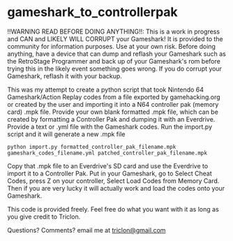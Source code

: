# gameshark_to_controllerpak

!!WARNING READ BEFORE DOING ANYTHING!!: This is a work in progress and CAN and LIKELY WILL CORRUPT your Gameshark!  It is provided to the community for information purposes.  Use at your own risk.  Before doing anything, have a device that can dump and reflash your Gameshark such as the RetroStage Programmer and back up of your Gameshark's rom before trying this in the likely event something goes wrong.  If you do corrupt your Gameshark, reflash it with your backup.

This was my attempt to create a python script that took Nintendo 64 Gameshark/Action Replay codes from a file exported by gamehacking.org or created by the user and importing it into a N64 controller pak (memory card) .mpk file.  Provide your own blank formatted .mpk file, which can be created by formatting a Controller Pak and dumping it with an Everdrive.  Provide a text or .yml file with the Gameshark codes.  Run the import.py script and it will generate a new .mpk file

```
python import.py formatted_controller_pak_filename.mpk gameshark_codes_filename.yml patched_controller_pak_filename.mpk
```

Copy that .mpk file to an Everdrive's SD card and use the Everdrive to import it to a Controller Pak.  Put in your Gameshark, go to Select Cheat Codes, press Z on your controller, Select Load Codes from Memory Card.  Then if you are very lucky it will actually work and load the codes onto your Gameshark.

This code is provided freely.  Feel free do what you want with it as long as you give credit to Triclon.

Questions?  Comments?  email me at triclon@gmail.com

